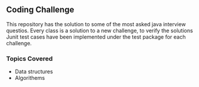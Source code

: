 ## Coding Challenge 
This repository has the solution to some of the most asked java interview questios. Every class is a solution to a new challenge, to verify the solutions Junit test cases have been implemented under the test package for each challenge.

### Topics Covered
 - Data structures
 - Algorithems
